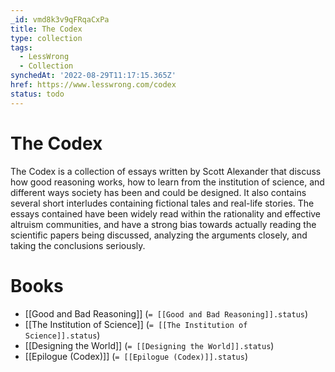 ```yaml
---
_id: vmd8k3v9qFRqaCxPa
title: The Codex
type: collection
tags:
  - LessWrong
  - Collection
synchedAt: '2022-08-29T11:17:15.365Z'
href: https://www.lesswrong.com/codex
status: todo
---
```


# The Codex

The Codex is a collection of essays written by Scott Alexander that discuss how good reasoning works, how to learn from the institution of science, and different ways society has been and could be designed. It also contains several short interludes containing fictional tales and real-life stories. The essays contained have been widely read within the rationality and effective altruism communities, and have a strong bias towards actually reading the scientific papers being discussed, analyzing the arguments closely, and taking the conclusions seriously.

# Books

- [[Good and Bad Reasoning]] (`= [[Good and Bad Reasoning]].status`)
- [[The Institution of Science]] (`= [[The Institution of Science]].status`)
- [[Designing the World]] (`= [[Designing the World]].status`)
- [[Epilogue (Codex)]] (`= [[Epilogue (Codex)]].status`)
